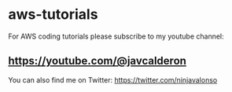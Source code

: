 # aws-tutorials
For AWS coding tutorials please subscribe to my youtube channel: <h2>https://youtube.com/@javcalderon</h2>

You can also find me on Twitter:
https://twitter.com/ninjavalonso

